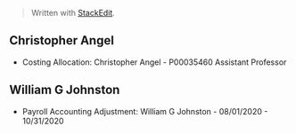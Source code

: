 


> Written with [StackEdit](https://stackedit.io/).

## Christopher Angel
-   Costing Allocation: Christopher Angel - P00035460 Assistant Professor

## William G Johnston
- Payroll Accounting Adjustment: William G Johnston - 08/01/2020 - 10/31/2020



<!--stackedit_data:
eyJoaXN0b3J5IjpbLTcyNDI1MzMyNiwxODUyOTg2MzIyXX0=
-->